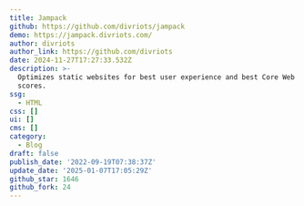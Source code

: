 ```yaml
---
title: Jampack
github: https://github.com/divriots/jampack
demo: https://jampack.divriots.com/
author: divriots
author_link: https://github.com/divriots
date: 2024-11-27T17:27:33.532Z
description: >-
  Optimizes static websites for best user experience and best Core Web Vitals
  scores.
ssg:
  - HTML
css: []
ui: []
cms: []
category:
  - Blog
draft: false
publish_date: '2022-09-19T07:38:37Z'
update_date: '2025-01-07T17:05:29Z'
github_star: 1646
github_fork: 24
---
```

